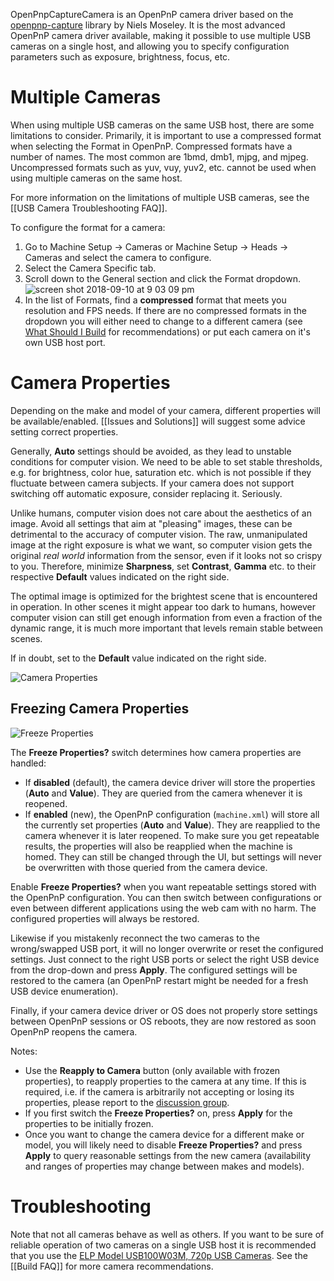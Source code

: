 OpenPnpCaptureCamera is an OpenPnP camera driver based on the [openpnp-capture](https://github.com/openpnp/openpnp-capture) library by Niels Moseley. It is the most advanced OpenPnP camera driver available, making it possible to use multiple USB cameras on a single host, and allowing you to specify configuration parameters such as exposure, brightness, focus, etc.

# Multiple Cameras
When using multiple USB cameras on the same USB host, there are some limitations to consider. Primarily, it is important to use a compressed format when selecting the Format in OpenPnP. Compressed formats have a number of names. The most common are 1bmd, dmb1, mjpg, and mjpeg. Uncompressed formats such as yuv, vuy, yuv2, etc. cannot be used when using multiple cameras on the same host.

For more information on the limitations of multiple USB cameras, see the [[USB Camera Troubleshooting FAQ]].

To configure the format for a camera:
1. Go to Machine Setup -> Cameras or Machine Setup -> Heads -> Cameras and select the camera to configure.
2. Select the Camera Specific tab.
3. Scroll down to the General section and click the Format dropdown.
    ![screen shot 2018-09-10 at 9 03 09 pm](https://user-images.githubusercontent.com/1182323/45333843-b76ff380-b53d-11e8-9e70-82352408ce90.png)
4. In the list of Formats, find a **compressed** format that meets you resolution and FPS needs. If there are no compressed formats in the dropdown you will either need to change to a different camera (see [What Should I Build](https://github.com/openpnp/openpnp/wiki/FAQ#what-should-i-build) for recommendations) or put each camera on it's own USB host port.

# Camera Properties

Depending on the make and model of your camera, different properties will be available/enabled. [[Issues and Solutions]] will suggest some advice setting correct properties. 

Generally, **Auto** settings should be avoided, as they lead to unstable conditions for computer vision. We need to be able to set stable thresholds, e.g. for brightness, color hue, saturation etc. which is not possible if they fluctuate between camera subjects. If your camera does not support switching off automatic exposure, consider replacing it. Seriously. 

Unlike humans, computer vision does not care about the aesthetics of an image. Avoid all settings that aim at "pleasing" images, these can be detrimental to the accuracy of computer vision. The raw, unmanipulated image at the right exposure is what we want, so computer vision gets the original _real world_ information from the sensor, even if it looks not so crispy to you. Therefore, minimize **Sharpness**, set **Contrast**, **Gamma** etc. to their respective **Default** values indicated on the right side. 

The optimal image is optimized for the brightest scene that is encountered in operation. In other scenes it might appear too dark to humans, however computer vision can still get enough information from even a fraction of the dynamic range, it is much more important that levels remain stable between scenes. 

If in doubt, set to the **Default** value indicated on the right side. 

![Camera Properties](https://user-images.githubusercontent.com/9963310/184723700-9d25ca1f-5c94-4a33-9579-e3ce2f9aba3c.png)

## Freezing Camera Properties

![Freeze Properties](https://user-images.githubusercontent.com/9963310/210010489-b6e9d486-d2c6-4801-8852-c6b63f466ac9.png)

The **Freeze Properties?** switch determines how camera properties are handled: 

- If **disabled** (default), the camera device driver will store the properties (**Auto** and **Value**). They are queried from the camera whenever it is reopened. 
- If **enabled** (new), the OpenPnP configuration (`machine.xml`) will store all the currently set properties (**Auto** and **Value**). They are reapplied to the camera whenever it is later reopened. To make sure you get repeatable results, the properties will also be reapplied when the machine is homed. They can still be changed through the UI, but settings will never be overwritten with those queried from the camera device.

Enable **Freeze Properties?** when you want repeatable settings stored with the OpenPnP configuration. You can then switch between configurations or even between different applications using the web cam with no harm. The configured  properties will always be restored.

Likewise if you mistakenly reconnect the two cameras to the wrong/swapped USB port, it will no longer overwrite or reset the configured settings. Just connect to the right USB ports or select the right USB device from the drop-down and press **Apply**. The configured settings will be restored to the camera (an OpenPnP restart might be needed for a fresh USB device enumeration).

Finally, if your camera device driver or OS does not properly store settings between OpenPnP sessions or OS reboots, they are now restored as soon OpenPnP reopens the camera.

Notes: 
- Use the **Reapply to Camera** button (only available with frozen properties), to reapply properties to the camera at any time. If this is required, i.e. if the camera is arbitrarily not accepting or losing its properties, please report to the [discussion group](http://groups.google.com/group/openpnp).
- If you first switch the  **Freeze Properties?** on, press **Apply** for the properties to be initially frozen. 
- Once you want to change the camera device for a different make or model, you will likely need to disable **Freeze Properties?** and press **Apply** to query reasonable settings from the new camera (availability and ranges of properties may change between makes and models). 

# Troubleshooting

Note that not all cameras behave as well as others. If you want to be sure of reliable operation of two cameras on a single USB host it is recommended that you use the [ELP Model USB100W03M, 720p USB Cameras](http://www.elpcctv.com/hd-720p-usb-cameras-c-85_87.html). See the [[Build FAQ]] for more camera recommendations.
